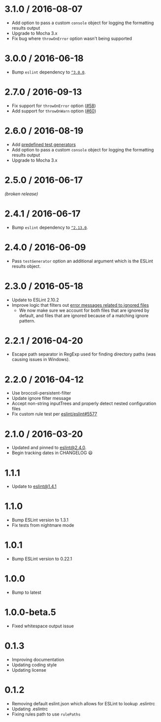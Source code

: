# 3.1.0 / 2016-08-07
- Add option to pass a custom `console` object for logging the formatting results output
- Upgrade to Mocha 3.x
- Fix bug where `throwOnError` option wasn't being supported

# 3.0.0 / 2016-06-18
- Bump `eslint` dependency to [`^3.0.0`](http://eslint.org/blog/2016/07/eslint-v3.0.0-released).

# 2.7.0 / 2016-09-13
- Fix support for `throwOnError` option ([#58](https://github.com/ember-cli/broccoli-lint-eslint/pull/58))
- Add support for `throwOnWarn` option ([#60](https://github.com/ember-cli/broccoli-lint-eslint/pull/60))

# 2.6.0 / 2016-08-19
- Add [predefined test generators](lib/test-generators.js)
- Add option to pass a custom `console` object for logging the formatting results output
- Upgrade to Mocha 3.x

# 2.5.0 / 2016-06-17
*(broken release)*

# 2.4.1 / 2016-06-17
- Bump `eslint` dependency to [`^2.13.0`](https://github.com/eslint/eslint/releases/tag/v2.13.1).

# 2.4.0 / 2016-06-09

- Pass `testGenerator` option an additional argument which is the ESLint results object.

# 2.3.0 / 2016-05-18
- Update to ESLint 2.10.2
- Improve logic that filters out [error messages related to ignored files](https://github.com/eslint/eslint/blob/2166ad475bf58a4c1fa11d5c595598d17574ffd9/lib/cli-engine.js#L305)
  - We now make sure we account for both files that are ignored by default, and files that are ignored because of a matching ignore pattern.

# 2.2.1 / 2016-04-20
- Escape path separator in RegExp used for finding directory paths (was causing issues in Windows).

# 2.2.0 / 2016-04-12
- Use broccoli-persistent-filter
- Update ignore filter message
- Accept non-string inputTrees and properly detect nested configuration files
- Fix custom rule test per [eslint/eslint#5577](https://github.com/eslint/eslint/issues/5577)

# 2.1.0 / 2016-03-20
- Updated and pinned to eslint@2.4.0.
- Begin tracking dates in CHANGELOG 😃

# 1.1.1
- Update to eslint@1.4.1

# 1.1.0
- Bump ESLint version to 1.3.1
- Fix tests from nightmare mode

# 1.0.1
- Bump ESLint version to 0.22.1

# 1.0.0
- Bump to latest

# 1.0.0-beta.5
- Fixed whitespace output issue

# 0.1.3

- Improving documentation
- Updating coding style
- Updating license

# 0.1.2

- Removing default eslint.json which allows for ESLint to lookup .eslintrc
- Updating .eslintrc
- Fixing rules path to use `rulePaths`

